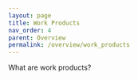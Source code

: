 ```yaml
---
layout: page
title: Work Products
nav_order: 4
parent: Overview
permalink: /overview/work_products
---
```


What are work products?